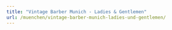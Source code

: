 ```yaml
---
title: "Vintage Barber Munich - Ladies & Gentlemen"
url: /muenchen/vintage-barber-munich-ladies-und-gentlemen/
---
```


